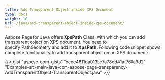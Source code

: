 ```yaml
---
title: Add Transparent Object inside XPS Document
type: docs
weight: 10
url: /java/add-transparent-object-inside-xps-document/
---
```


Aspose.Page for Java offers **XpsPath** Class, with which you can add transparent object on XPS document. You need to specify PathGeometry and add it to **XpsPath.** Following code snippet shows complete functionality to add transparent object on an XPS document:

{{< gist "aspose-com-gists" "bcee4811da013bc7a78dd41af768a9d2" "Examples-src-main-java-com-aspose-page-transparency-AddTransparentObject-TransparentObject.java" >}}
